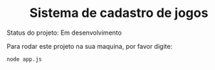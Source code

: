 <h1 align= "center"> Sistema de cadastro de jogos </h1> 

Status do projeto: Em desenvolvimento

Para rodar este projeto na sua maquina, por favor digite:

```
node app.js
```
